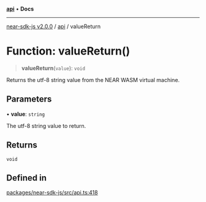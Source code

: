[**api**](../README.md) • **Docs**

***

[near-sdk-js v2.0.0](../../packages.md) / [api](../README.md) / valueReturn

# Function: valueReturn()

> **valueReturn**(`value`): `void`

Returns the utf-8 string value from the NEAR WASM virtual machine.

## Parameters

• **value**: `string`

The utf-8 string value to return.

## Returns

`void`

## Defined in

[packages/near-sdk-js/src/api.ts:418](https://github.com/dim-daskalov/near-sdk-js/blob/d72c9c5d6e6863e8c60ad0aa42a57e43d9805f07/packages/near-sdk-js/src/api.ts#L418)
